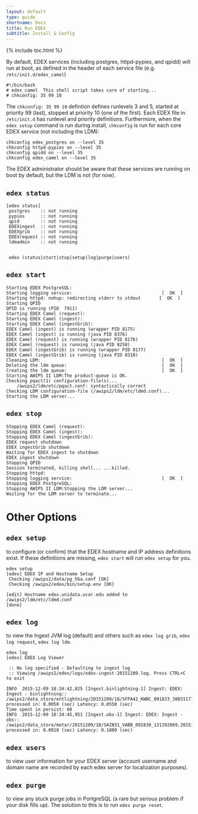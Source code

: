 ```yaml
---
layout: default
type: guide
shortname: Docs
title: Run EDEX
subtitle: Install & Config
---
```


{% include toc.html %}

By default, EDEX services (including postgres, httpd-pypies, and qpidd) will run at boot, as defined in the header of each service file (e.g. `/etc/init.d/edex_camel`)
 
    #!/bin/bash
    # edex_camel  This shell script takes care of starting...
    # chkconfig: 35 99 10

The `chkconfig: 35 99 10` defintion defines runlevels 3 and 5, started at priority 99 (last), stopped at priority 10 (one of the first).  Each EDEX file in `/etc/init.d` has runlevel and priority definitions.  Furthermore, when the `edex setup` command is run during install, `chkconfig` is run for each core EDEX service (not including the LDM): 

    chkconfig edex_postgres on --level 35
    chkconfig httpd-pypies on --level 35
    chkconfig qpidd on --level 35
    chkconfig edex_camel on --level 35

The EDEX administrator should be aware that these services are running on boot by default, but the LDM is not (for now).

## `edex status`
    
    [edex status]
     postgres    :: not running
     pypies      :: not running
     qpid        :: not running
     EDEXingest  :: not running
     EDEXgrib    :: not running
     EDEXrequest :: not running
     ldmadmin    :: not running


     edex (status|start|stop|setup|log|purge|users)

## `edex start`

    Starting EDEX PostgreSQL: 
    Starting logging service:                                  [  OK  ]
    Starting httpd: nohup: redirecting stderr to stdout       [  OK  ]
    Starting QPID
    QPID is running (PID  7911)
    Starting EDEX Camel (request): 
    Starting EDEX Camel (ingest): 
    Starting EDEX Camel (ingestGrib): 
    EDEX Camel (ingest) is running (wrapper PID 8175)
    EDEX Camel (ingest) is running (java PID 8376)
    EDEX Camel (request) is running (wrapper PID 8176)
    EDEX Camel (request) is running (java PID 8258)
    EDEX Camel (ingestGrib) is running (wrapper PID 8177)
    EDEX Camel (ingestGrib) is running (java PID 8318)
    Cleaning LDM:	                                           [  OK  ]
    Deleting the ldm queue:	                                   [  OK  ]
    Creating the ldm queue:	                                   [  OK  ]
    Starting AWIPS II LDM:The product-queue is OK.
    Checking pqact(1) configuration-file(s)...
        /awips2/ldm/etc/pqact.conf: syntactically correct
    Checking LDM configuration-file (/awips2/ldm/etc/ldmd.conf)...
    Starting the LDM server...

## `edex stop`

    Stopping EDEX Camel (request): 
    Stopping EDEX Camel (ingest): 
    Stopping EDEX Camel (ingestGrib): 
    EDEX request shutdown
    EDEX ingestGrib shutdown
    Waiting for EDEX ingest to shutdown
    EDEX ingest shutdown
    Stopping QPID
    Session terminated, killing shell... ...killed.
    Stopping httpd: 
    Stopping logging service:                                  [  OK  ]
    Stopping EDEX PostgreSQL: 
    Stopping AWIPS II LDM:Stopping the LDM server...
    Waiting for the LDM server to terminate...


# Other Options

## `edex setup` 
to configure (or confirm) that the EDEX hostname and IP address definitions exist.  If these definitions are missing, `edex start` will run `edex setup` for you.

    edex setup
    [edex] EDEX IP and Hostname Setup
     Checking /awips2/data/pg_hba.conf [OK]
     Checking /awips2/edex/bin/setup.env [OK]
    
    [edit] Hostname edex.unidata.ucar.edu added to /awips2/ldm/etc/ldmd.conf
    [done]


## `edex log` 
to view the Ingest JVM log (default) and others such as `edex log grib`, `edex log request`, `edex log ldm`.

    edex log
    [edex] EDEX Log Viewer

     :: No log specified - Defaulting to ingest log
     :: Viewing /awips2/edex/logs/edex-ingest-20151209.log. Press CTRL+C to exit
    
    INFO  2015-12-09 18:34:42,825 [Ingest.binlightning-1] Ingest: EDEX: Ingest - binlightning:: /awips2/data_store/entlightning/20151209/18/SFPA42_KWBC_091833_38031177.2015120918 processed in: 0.0050 (sec) Latency: 0.0550 (sec)
    Time spent in persist: 68
    INFO  2015-12-09 18:34:45,951 [Ingest.obs-1] Ingest: EDEX: Ingest - obs:: /awips2/data_store/metar/20151209/18/SAIN31_VABB_091830_131392869.2015120918 processed in: 0.0810 (sec) Latency: 0.1800 (sec)

## `edex users` 
to view user information for your EDEX server (account username and domain name are recorded by each edex server for localization purposes).

## `edex purge` 
to view any stuck purge jobs in PortgreSQL (a rare but serious problem if your disk fills up).  The solution to this is to run `edex purge reset`.
